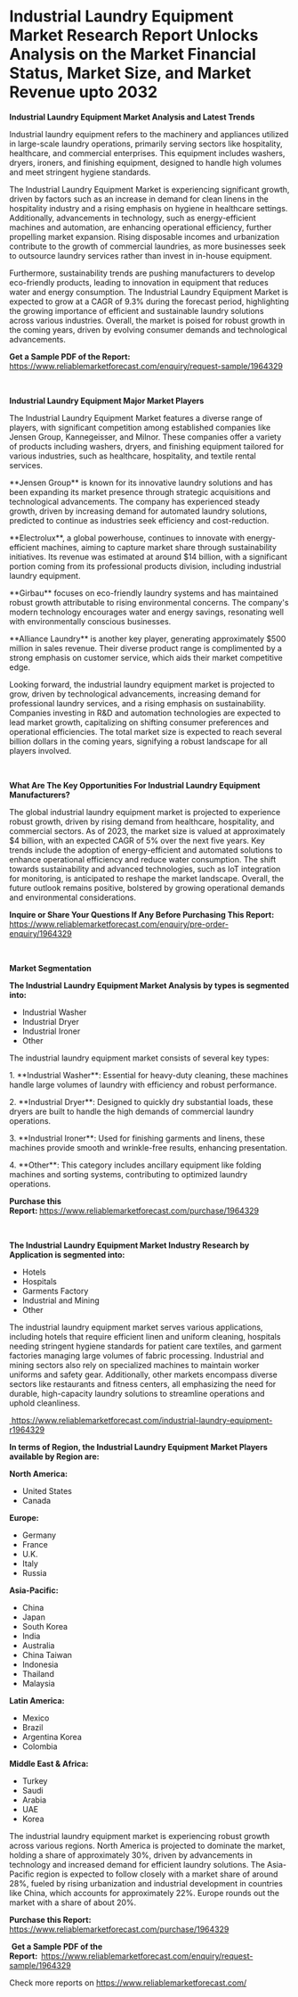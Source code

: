 <p><h1>Industrial Laundry Equipment Market Research Report Unlocks Analysis on the Market Financial Status, Market Size, and Market Revenue upto 2032</h1></p><p><strong>Industrial Laundry Equipment Market Analysis and Latest Trends</strong></p>
<p><p>Industrial laundry equipment refers to the machinery and appliances utilized in large-scale laundry operations, primarily serving sectors like hospitality, healthcare, and commercial enterprises. This equipment includes washers, dryers, ironers, and finishing equipment, designed to handle high volumes and meet stringent hygiene standards.</p><p>The Industrial Laundry Equipment Market is experiencing significant growth, driven by factors such as an increase in demand for clean linens in the hospitality industry and a rising emphasis on hygiene in healthcare settings. Additionally, advancements in technology, such as energy-efficient machines and automation, are enhancing operational efficiency, further propelling market expansion. Rising disposable incomes and urbanization contribute to the growth of commercial laundries, as more businesses seek to outsource laundry services rather than invest in in-house equipment.</p><p>Furthermore, sustainability trends are pushing manufacturers to develop eco-friendly products, leading to innovation in equipment that reduces water and energy consumption. The Industrial Laundry Equipment Market is expected to grow at a CAGR of 9.3% during the forecast period, highlighting the growing importance of efficient and sustainable laundry solutions across various industries. Overall, the market is poised for robust growth in the coming years, driven by evolving consumer demands and technological advancements.</p></p>
<p><strong>Get a Sample PDF of the Report:&nbsp;</strong> <a href="https://www.reliablemarketforecast.com/enquiry/request-sample/1964329?utm_campaign=2288&utm_medium=2&utm_source=Github&utm_content=ia&utm_term=10042025&utm_id=industrial-laundry-equipment">https://www.reliablemarketforecast.com/enquiry/request-sample/1964329</a></p>
<p>&nbsp;</p>
<p><strong>Industrial Laundry Equipment Major Market Players</strong></p>
<p><p>The Industrial Laundry Equipment Market features a diverse range of players, with significant competition among established companies like Jensen Group, Kannegeisser, and Milnor. These companies offer a variety of products including washers, dryers, and finishing equipment tailored for various industries, such as healthcare, hospitality, and textile rental services.</p><p>**Jensen Group** is known for its innovative laundry solutions and has been expanding its market presence through strategic acquisitions and technological advancements. The company has experienced steady growth, driven by increasing demand for automated laundry solutions, predicted to continue as industries seek efficiency and cost-reduction.</p><p>**Electrolux**, a global powerhouse, continues to innovate with energy-efficient machines, aiming to capture market share through sustainability initiatives. Its revenue was estimated at around $14 billion, with a significant portion coming from its professional products division, including industrial laundry equipment.</p><p>**Girbau** focuses on eco-friendly laundry systems and has maintained robust growth attributable to rising environmental concerns. The company's modern technology encourages water and energy savings, resonating well with environmentally conscious businesses.</p><p>**Alliance Laundry** is another key player, generating approximately $500 million in sales revenue. Their diverse product range is complimented by a strong emphasis on customer service, which aids their market competitive edge.</p><p>Looking forward, the industrial laundry equipment market is projected to grow, driven by technological advancements, increasing demand for professional laundry services, and a rising emphasis on sustainability. Companies investing in R&D and automation technologies are expected to lead market growth, capitalizing on shifting consumer preferences and operational efficiencies. The total market size is expected to reach several billion dollars in the coming years, signifying a robust landscape for all players involved.</p></p>
<p>&nbsp;</p>
<p><strong>What Are The Key Opportunities For Industrial Laundry Equipment Manufacturers?</strong></p>
<p><p>The global industrial laundry equipment market is projected to experience robust growth, driven by rising demand from healthcare, hospitality, and commercial sectors. As of 2023, the market size is valued at approximately $4 billion, with an expected CAGR of 5% over the next five years. Key trends include the adoption of energy-efficient and automated solutions to enhance operational efficiency and reduce water consumption. The shift towards sustainability and advanced technologies, such as IoT integration for monitoring, is anticipated to reshape the market landscape. Overall, the future outlook remains positive, bolstered by growing operational demands and environmental considerations.</p></p>
<p><strong>Inquire or Share Your Questions If Any Before Purchasing This Report:</strong> <a href="https://www.reliablemarketforecast.com/enquiry/pre-order-enquiry/1964329?utm_campaign=2288&utm_medium=2&utm_source=Github&utm_content=ia&utm_term=10042025&utm_id=industrial-laundry-equipment">https://www.reliablemarketforecast.com/enquiry/pre-order-enquiry/1964329</a></p>
<p>&nbsp;</p>
<p><strong>Market Segmentation</strong></p>
<p><strong>The Industrial Laundry Equipment Market Analysis by types is segmented into:</strong></p>
<p><ul><li>Industrial Washer</li><li>Industrial Dryer</li><li>Industrial Ironer</li><li>Other</li></ul></p>
<p><p>The industrial laundry equipment market consists of several key types: </p><p>1. **Industrial Washer**: Essential for heavy-duty cleaning, these machines handle large volumes of laundry with efficiency and robust performance.</p><p>2. **Industrial Dryer**: Designed to quickly dry substantial loads, these dryers are built to handle the high demands of commercial laundry operations.</p><p>3. **Industrial Ironer**: Used for finishing garments and linens, these machines provide smooth and wrinkle-free results, enhancing presentation.</p><p>4. **Other**: This category includes ancillary equipment like folding machines and sorting systems, contributing to optimized laundry operations.</p></p>
<p><strong>Purchase this Report:&nbsp;</strong><a href="https://www.reliablemarketforecast.com/purchase/1964329?utm_campaign=2288&utm_medium=2&utm_source=Github&utm_content=ia&utm_term=10042025&utm_id=industrial-laundry-equipment">https://www.reliablemarketforecast.com/purchase/1964329</a></p>
<p>&nbsp;</p>
<p><strong>The Industrial Laundry Equipment Market Industry Research by Application is segmented into:</strong></p>
<p><ul><li>Hotels</li><li>Hospitals</li><li>Garments Factory</li><li>Industrial and Mining</li><li>Other</li></ul></p>
<p><p>The industrial laundry equipment market serves various applications, including hotels that require efficient linen and uniform cleaning, hospitals needing stringent hygiene standards for patient care textiles, and garment factories managing large volumes of fabric processing. Industrial and mining sectors also rely on specialized machines to maintain worker uniforms and safety gear. Additionally, other markets encompass diverse sectors like restaurants and fitness centers, all emphasizing the need for durable, high-capacity laundry solutions to streamline operations and uphold cleanliness.</p></p>
<p><a href="https://www.reliablemarketforecast.com/industrial-laundry-equipment-r1964329?utm_campaign=2288&utm_medium=2&utm_source=Github&utm_content=ia&utm_term=10042025&utm_id=industrial-laundry-equipment">&nbsp;https://www.reliablemarketforecast.com/industrial-laundry-equipment-r1964329</a></p>
<p><strong>In terms of Region, the Industrial Laundry Equipment Market Players available by Region are:</strong></p>
<p>
    <p> <strong> North America: </strong>
        <ul>
            <li>United States</li>
            <li>Canada</li>
        </ul>
        </p> 
    <p> <strong> Europe: </strong>
        <ul>
            <li>Germany</li>
            <li>France</li>
            <li>U.K.</li>
            <li>Italy</li>
            <li>Russia</li>
        </ul>
        </p> 
    <p> <strong> Asia-Pacific: </strong>
        <ul>
            <li>China</li>
            <li>Japan</li>
            <li>South Korea</li>
            <li>India</li>
            <li>Australia</li>
            <li>China Taiwan</li>
            <li>Indonesia</li>
            <li>Thailand</li>
            <li>Malaysia</li>
        </ul>
        </p> 
    <p> <strong> Latin America: </strong>
        <ul>
            <li>Mexico</li>
            <li>Brazil</li>
            <li>Argentina Korea</li>
            <li>Colombia</li>
        </ul>
        </p> 
    <p> <strong> Middle East & Africa: </strong>
        <ul>
            <li>Turkey</li>
            <li>Saudi</li>
            <li>Arabia</li>
            <li>UAE</li>
            <li>Korea</li>
        </ul>
    </p>
    </p>
<p><p>The industrial laundry equipment market is experiencing robust growth across various regions. North America is projected to dominate the market, holding a share of approximately 30%, driven by advancements in technology and increased demand for efficient laundry solutions. The Asia-Pacific region is expected to follow closely with a market share of around 28%, fueled by rising urbanization and industrial development in countries like China, which accounts for approximately 22%. Europe rounds out the market with a share of about 20%.</p></p>
<p><strong>Purchase this Report: </strong><a href="https://www.reliablemarketforecast.com/purchase/1964329?utm_campaign=2288&utm_medium=2&utm_source=Github&utm_content=ia&utm_term=10042025&utm_id=industrial-laundry-equipment">https://www.reliablemarketforecast.com/purchase/1964329</a></p>
<p>&nbsp;<strong>Get a Sample PDF of the Report:&nbsp;&nbsp;</strong><a href="https://www.reliablemarketforecast.com/enquiry/request-sample/1964329?utm_campaign=2288&utm_medium=2&utm_source=Github&utm_content=ia&utm_term=10042025&utm_id=industrial-laundry-equipment">https://www.reliablemarketforecast.com/enquiry/request-sample/1964329</a></p>
<p><strong></strong></p>
<p>Check more reports on <a href="https://www.reliablemarketforecast.com/?utm_campaign=2288&utm_medium=2&utm_source=Github&utm_content=ia&utm_term=10042025&utm_id=industrial-laundry-equipment">https://www.reliablemarketforecast.com/</a></p>